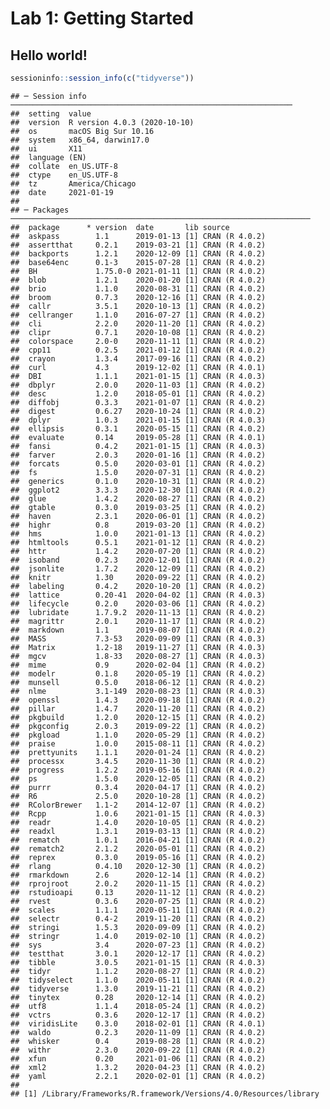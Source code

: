 Lab 1: Getting Started
================

## Hello world\!

``` r
sessioninfo::session_info(c("tidyverse"))
```

    ## ─ Session info ───────────────────────────────────────────────────────────────
    ##  setting  value                       
    ##  version  R version 4.0.3 (2020-10-10)
    ##  os       macOS Big Sur 10.16         
    ##  system   x86_64, darwin17.0          
    ##  ui       X11                         
    ##  language (EN)                        
    ##  collate  en_US.UTF-8                 
    ##  ctype    en_US.UTF-8                 
    ##  tz       America/Chicago             
    ##  date     2021-01-19                  
    ## 
    ## ─ Packages ───────────────────────────────────────────────────────────────────
    ##  package      * version  date       lib source        
    ##  askpass        1.1      2019-01-13 [1] CRAN (R 4.0.2)
    ##  assertthat     0.2.1    2019-03-21 [1] CRAN (R 4.0.2)
    ##  backports      1.2.1    2020-12-09 [1] CRAN (R 4.0.2)
    ##  base64enc      0.1-3    2015-07-28 [1] CRAN (R 4.0.2)
    ##  BH             1.75.0-0 2021-01-11 [1] CRAN (R 4.0.2)
    ##  blob           1.2.1    2020-01-20 [1] CRAN (R 4.0.2)
    ##  brio           1.1.0    2020-08-31 [1] CRAN (R 4.0.2)
    ##  broom          0.7.3    2020-12-16 [1] CRAN (R 4.0.2)
    ##  callr          3.5.1    2020-10-13 [1] CRAN (R 4.0.2)
    ##  cellranger     1.1.0    2016-07-27 [1] CRAN (R 4.0.2)
    ##  cli            2.2.0    2020-11-20 [1] CRAN (R 4.0.2)
    ##  clipr          0.7.1    2020-10-08 [1] CRAN (R 4.0.2)
    ##  colorspace     2.0-0    2020-11-11 [1] CRAN (R 4.0.2)
    ##  cpp11          0.2.5    2021-01-12 [1] CRAN (R 4.0.2)
    ##  crayon         1.3.4    2017-09-16 [1] CRAN (R 4.0.2)
    ##  curl           4.3      2019-12-02 [1] CRAN (R 4.0.1)
    ##  DBI            1.1.1    2021-01-15 [1] CRAN (R 4.0.3)
    ##  dbplyr         2.0.0    2020-11-03 [1] CRAN (R 4.0.2)
    ##  desc           1.2.0    2018-05-01 [1] CRAN (R 4.0.2)
    ##  diffobj        0.3.3    2021-01-07 [1] CRAN (R 4.0.2)
    ##  digest         0.6.27   2020-10-24 [1] CRAN (R 4.0.2)
    ##  dplyr          1.0.3    2021-01-15 [1] CRAN (R 4.0.3)
    ##  ellipsis       0.3.1    2020-05-15 [1] CRAN (R 4.0.2)
    ##  evaluate       0.14     2019-05-28 [1] CRAN (R 4.0.1)
    ##  fansi          0.4.2    2021-01-15 [1] CRAN (R 4.0.3)
    ##  farver         2.0.3    2020-01-16 [1] CRAN (R 4.0.2)
    ##  forcats        0.5.0    2020-03-01 [1] CRAN (R 4.0.2)
    ##  fs             1.5.0    2020-07-31 [1] CRAN (R 4.0.2)
    ##  generics       0.1.0    2020-10-31 [1] CRAN (R 4.0.2)
    ##  ggplot2        3.3.3    2020-12-30 [1] CRAN (R 4.0.2)
    ##  glue           1.4.2    2020-08-27 [1] CRAN (R 4.0.2)
    ##  gtable         0.3.0    2019-03-25 [1] CRAN (R 4.0.2)
    ##  haven          2.3.1    2020-06-01 [1] CRAN (R 4.0.2)
    ##  highr          0.8      2019-03-20 [1] CRAN (R 4.0.2)
    ##  hms            1.0.0    2021-01-13 [1] CRAN (R 4.0.2)
    ##  htmltools      0.5.1    2021-01-12 [1] CRAN (R 4.0.2)
    ##  httr           1.4.2    2020-07-20 [1] CRAN (R 4.0.2)
    ##  isoband        0.2.3    2020-12-01 [1] CRAN (R 4.0.2)
    ##  jsonlite       1.7.2    2020-12-09 [1] CRAN (R 4.0.2)
    ##  knitr          1.30     2020-09-22 [1] CRAN (R 4.0.2)
    ##  labeling       0.4.2    2020-10-20 [1] CRAN (R 4.0.2)
    ##  lattice        0.20-41  2020-04-02 [1] CRAN (R 4.0.3)
    ##  lifecycle      0.2.0    2020-03-06 [1] CRAN (R 4.0.2)
    ##  lubridate      1.7.9.2  2020-11-13 [1] CRAN (R 4.0.2)
    ##  magrittr       2.0.1    2020-11-17 [1] CRAN (R 4.0.2)
    ##  markdown       1.1      2019-08-07 [1] CRAN (R 4.0.2)
    ##  MASS           7.3-53   2020-09-09 [1] CRAN (R 4.0.3)
    ##  Matrix         1.2-18   2019-11-27 [1] CRAN (R 4.0.3)
    ##  mgcv           1.8-33   2020-08-27 [1] CRAN (R 4.0.3)
    ##  mime           0.9      2020-02-04 [1] CRAN (R 4.0.2)
    ##  modelr         0.1.8    2020-05-19 [1] CRAN (R 4.0.2)
    ##  munsell        0.5.0    2018-06-12 [1] CRAN (R 4.0.2)
    ##  nlme           3.1-149  2020-08-23 [1] CRAN (R 4.0.3)
    ##  openssl        1.4.3    2020-09-18 [1] CRAN (R 4.0.2)
    ##  pillar         1.4.7    2020-11-20 [1] CRAN (R 4.0.2)
    ##  pkgbuild       1.2.0    2020-12-15 [1] CRAN (R 4.0.2)
    ##  pkgconfig      2.0.3    2019-09-22 [1] CRAN (R 4.0.2)
    ##  pkgload        1.1.0    2020-05-29 [1] CRAN (R 4.0.2)
    ##  praise         1.0.0    2015-08-11 [1] CRAN (R 4.0.2)
    ##  prettyunits    1.1.1    2020-01-24 [1] CRAN (R 4.0.2)
    ##  processx       3.4.5    2020-11-30 [1] CRAN (R 4.0.2)
    ##  progress       1.2.2    2019-05-16 [1] CRAN (R 4.0.2)
    ##  ps             1.5.0    2020-12-05 [1] CRAN (R 4.0.2)
    ##  purrr          0.3.4    2020-04-17 [1] CRAN (R 4.0.2)
    ##  R6             2.5.0    2020-10-28 [1] CRAN (R 4.0.2)
    ##  RColorBrewer   1.1-2    2014-12-07 [1] CRAN (R 4.0.2)
    ##  Rcpp           1.0.6    2021-01-15 [1] CRAN (R 4.0.3)
    ##  readr          1.4.0    2020-10-05 [1] CRAN (R 4.0.2)
    ##  readxl         1.3.1    2019-03-13 [1] CRAN (R 4.0.2)
    ##  rematch        1.0.1    2016-04-21 [1] CRAN (R 4.0.2)
    ##  rematch2       2.1.2    2020-05-01 [1] CRAN (R 4.0.2)
    ##  reprex         0.3.0    2019-05-16 [1] CRAN (R 4.0.2)
    ##  rlang          0.4.10   2020-12-30 [1] CRAN (R 4.0.2)
    ##  rmarkdown      2.6      2020-12-14 [1] CRAN (R 4.0.2)
    ##  rprojroot      2.0.2    2020-11-15 [1] CRAN (R 4.0.2)
    ##  rstudioapi     0.13     2020-11-12 [1] CRAN (R 4.0.2)
    ##  rvest          0.3.6    2020-07-25 [1] CRAN (R 4.0.2)
    ##  scales         1.1.1    2020-05-11 [1] CRAN (R 4.0.2)
    ##  selectr        0.4-2    2019-11-20 [1] CRAN (R 4.0.2)
    ##  stringi        1.5.3    2020-09-09 [1] CRAN (R 4.0.2)
    ##  stringr        1.4.0    2019-02-10 [1] CRAN (R 4.0.2)
    ##  sys            3.4      2020-07-23 [1] CRAN (R 4.0.2)
    ##  testthat       3.0.1    2020-12-17 [1] CRAN (R 4.0.2)
    ##  tibble         3.0.5    2021-01-15 [1] CRAN (R 4.0.3)
    ##  tidyr          1.1.2    2020-08-27 [1] CRAN (R 4.0.2)
    ##  tidyselect     1.1.0    2020-05-11 [1] CRAN (R 4.0.2)
    ##  tidyverse      1.3.0    2019-11-21 [1] CRAN (R 4.0.2)
    ##  tinytex        0.28     2020-12-14 [1] CRAN (R 4.0.2)
    ##  utf8           1.1.4    2018-05-24 [1] CRAN (R 4.0.2)
    ##  vctrs          0.3.6    2020-12-17 [1] CRAN (R 4.0.2)
    ##  viridisLite    0.3.0    2018-02-01 [1] CRAN (R 4.0.1)
    ##  waldo          0.2.3    2020-11-09 [1] CRAN (R 4.0.2)
    ##  whisker        0.4      2019-08-28 [1] CRAN (R 4.0.2)
    ##  withr          2.3.0    2020-09-22 [1] CRAN (R 4.0.2)
    ##  xfun           0.20     2021-01-06 [1] CRAN (R 4.0.2)
    ##  xml2           1.3.2    2020-04-23 [1] CRAN (R 4.0.2)
    ##  yaml           2.2.1    2020-02-01 [1] CRAN (R 4.0.2)
    ## 
    ## [1] /Library/Frameworks/R.framework/Versions/4.0/Resources/library
